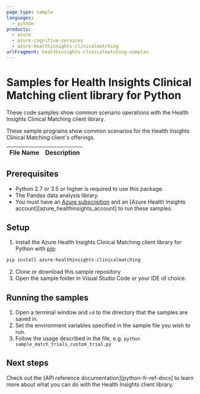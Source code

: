 ```yaml
---
page_type: sample
languages:
  - python
products:
  - azure
  - azure-cognitive-services
  - azure-healthinsights-clinicalmatching
urlFragment: healthinsights-clinicalmatching-samples
---
```


# Samples for Health Insights Clinical Matching client library for Python

These code samples show common scenario operations with the Health Insights Clinical Matching client library.

These sample programs show common scenarios for the Health Insights Clinical Matching client's offerings.

|**File Name**|**Description**|
|----------------|-------------|
<!--
|[sample_match_trials_fhir.py][sample_match_trials_fhir] |Match trials fhir.|
|[sample_match_trials_structured_coded_elements.py][sample_match_trials_structured_coded_elements] |Match trials structured coded elements.|
|[sample_match_trials_structured_coded_elements_sync.py][sample_match_trials_structured_coded_elements_sync] |Match trials structured coded elements sync.|
|[sample_match_trials_unstructured_clinical_note.py][sample_match_trials_unstructured_clinical_note] |Match trials unstructured clinical note.|
-->

## Prerequisites
* Python 2.7 or 3.5 or higher is required to use this package.
* The Pandas data analysis library.
* You must have an [Azure subscription][azure_subscription] and an
[Azure Health Insights account][azure_healthinsights_account] to run these samples.

## Setup

1. Install the Azure Health Insights Clinical Matching client library for Python with [pip][pip]:

```bash
pip install azure-healthinsights-clinicalmatching
```

2. Clone or download this sample repository
3. Open the sample folder in Visual Studio Code or your IDE of choice.

## Running the samples

1. Open a terminal window and `cd` to the directory that the samples are saved in.
2. Set the environment variables specified in the sample file you wish to run.
3. Follow the usage described in the file, e.g. `python sample_match_trials_custom_trial.py`

## Next steps

Check out the [API reference documentation][python-fr-ref-docs] to learn more about
what you can do with the Health Insights client library.

[pip]: https://pypi.org/project/pip/
[azure_subscription]: https://azure.microsoft.com/free/cognitive-services
<!---
[azure_healthinsights_account]: https://ms.portal.azure.com/#create/Microsoft.CognitiveServicesHealthInsights
[sample_match_trials_fhir]: https://github.com/Azure/azure-sdk-for-python-pr/blob/feature/reutgross/sdk_python/sdk/healthdecisionsupport/azure-ai-healthdecisionsupport/samples/sample_match_trials_fhir.py
[sample_match_trials_structured_coded_elements]: https://github.com/Azure/azure-sdk-for-python-pr/blob/feature/reutgross/sdk_python/sdk/healthdecisionsupport/azure-ai-healthdecisionsupport/samples/sample_match_trials_structured_coded_elements.py
[sample_match_trials_structured_coded_elements_sync]: https://github.com/Azure/azure-sdk-for-python-pr/blob/feature/reutgross/sdk_python/sdk/healthdecisionsupport/azure-ai-healthdecisionsupport/samples/sample_match_trials_structured_coded_elements_sync.py
[sample_match_trials_unstructured_clinical_note]: https://github.com/Azure/azure-sdk-for-python-pr/blob/feature/reutgross/sdk_python/sdk/healthdecisionsupport/azure-ai-healthdecisionsupport/samples/sample_match_trials_unstructured_clinical_note.py
-->
